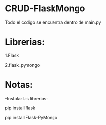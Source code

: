 # CRUD-FlaskMongo

Todo el codigo se encuentra dentro de main.py

# Librerias:

  1.Flask               
  
  2.flask_pymongo       

# Notas:

  -Instalar las librerias:
  
  pip install flask
  
  pip install Flask-PyMongo
  
  
  
  
  
